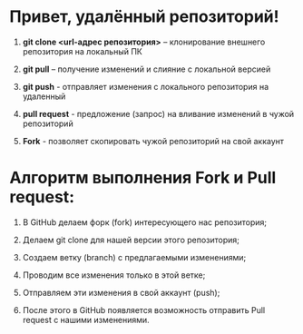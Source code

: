 # Привет, удалённый репозиторий!

 1. **git clone <url-адрес репозитория>** – клонирование внешнего репозитория на  локальный ПК

 2. **git pull** – получение изменений и слияние с локальной версией

 3. **git push** - отправляет изменения с локального репозитория на удаленный

 4. **pull request** - предложение (запрос) на вливание
 изменений в чужой репозиторий

 5. **Fork** - позволяет скопировать чужой репозиторий на свой аккаунт

# Алгоритм выполнения Fork и Pull request:

1. В GitHub делаем форк (fork) интересующего нас репозитория;

2. Делаем git clone для нашей версии этого репозитория;

3. Создаем ветку (branch) с предлагаемыми изменениями;

4. Проводим все изменения только в этой ветке;

5. Отправляем эти изменения в свой аккаунт (push);

6. После этого в GitHub появляется возможность отправить Pull request с нашими изменениями.

